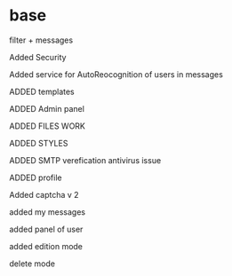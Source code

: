 # base
filter + messages

Added Security

Added service for AutoReocognition of users in messages

ADDED templates

ADDED Admin panel

ADDED FILES WORK

ADDED STYLES

ADDED SMTP verefication antivirus issue

ADDED profile

Added captcha v 2

added my messages

added panel of user

added edition mode

delete mode
